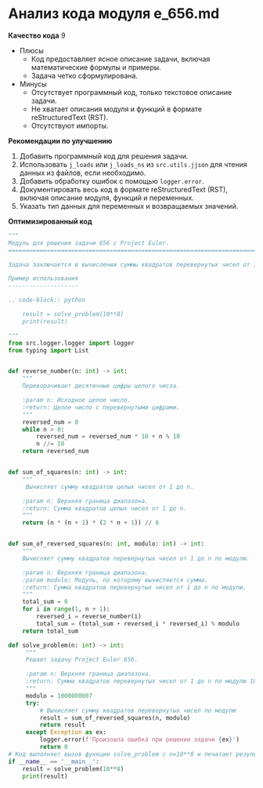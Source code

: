 # Анализ кода модуля e_656.md

**Качество кода**
9
- Плюсы
    - Код предоставляет ясное описание задачи, включая математические формулы и примеры.
    - Задача четко сформулирована.
- Минусы
    -  Отсутствует программный код, только текстовое описание задачи.
    - Не хватает описания модуля и функций в формате reStructuredText (RST).
    - Отсутствуют импорты.

**Рекомендации по улучшению**
1.  Добавить программный код для решения задачи.
2.  Использовать `j_loads` или `j_loads_ns` из `src.utils.jjson` для чтения данных из файлов, если необходимо.
3.  Добавить обработку ошибок с помощью `logger.error`.
4.  Документировать весь код в формате reStructuredText (RST), включая описание модуля, функций и переменных.
5.  Указать тип данных для переменных и возвращаемых значений.

**Оптимизированный код**
```python
"""
Модуль для решения задачи 656 с Project Euler.
=========================================================================================

Задача заключается в вычислении суммы квадратов перевернутых чисел от 1 до n по модулю 1000000007.

Пример использования
--------------------

.. code-block:: python

    result = solve_problem(10**8)
    print(result)

"""
from src.logger.logger import logger
from typing import List


def reverse_number(n: int) -> int:
    """
    Переворачивает десятичные цифры целого числа.

    :param n: Исходное целое число.
    :return: Целое число с перевернутыми цифрами.
    """
    reversed_num = 0
    while n > 0:
        reversed_num = reversed_num * 10 + n % 10
        n //= 10
    return reversed_num


def sum_of_squares(n: int) -> int:
    """
     Вычисляет сумму квадратов целых чисел от 1 до n.

    :param n: Верхняя граница диапазона.
    :return: Сумма квадратов целых чисел от 1 до n.
    """
    return (n * (n + 1) * (2 * n + 1)) // 6


def sum_of_reversed_squares(n: int, modulo: int) -> int:
    """
    Вычисляет сумму квадратов перевернутых чисел от 1 до n по модулю.

    :param n: Верхняя граница диапазона.
    :param modulo: Модуль, по которому вычисляется сумма.
    :return: Сумма квадратов перевернутых чисел от 1 до n по модулю.
    """
    total_sum = 0
    for i in range(1, n + 1):
        reversed_i = reverse_number(i)
        total_sum = (total_sum + reversed_i * reversed_i) % modulo
    return total_sum

def solve_problem(n: int) -> int:
     """
     Решает задачу Project Euler 656.

     :param n: Верхняя граница диапазона.
     :return: Сумма квадратов перевернутых чисел от 1 до n по модулю 1000000007.
     """
     modulo = 1000000007
     try:
         # Вычисляет сумму квадратов перевернутых чисел по модулю
         result = sum_of_reversed_squares(n, modulo)
         return result
     except Exception as ex:
         logger.error(f'Произошла ошибка при решении задачи {ex}')
         return 0
# Код выполняет вызов функции solve_problem с n=10**8 и печатает результат
if __name__ == '__main__':
    result = solve_problem(10**8)
    print(result)

```